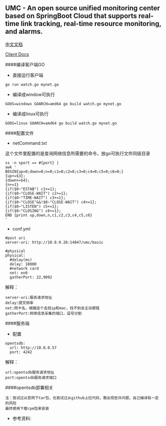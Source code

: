 ## UMC - An open source unified monitoring center based on SpringBoot Cloud that supports real-time link tracking, real-time resource monitoring, and alarms.

[中文文档](README_CN.md)

[Client Docs](https://github.com/wl4g/umc-agent/blob/master/README.md)

####编译客户端GO
- 直接运行客户端
```
go run watch.go mynet.go
```
- 编译成window可执行
```
GOOS=windows GOARCH=amd64 go build watch.go mynet.go
```
- 编译成linux可执行
```
GOOS=linux GOARCH=amd64 go build watch.go mynet.go
```

####配置文件

- netCommand.txt

这个文件里配置的是查询网络信息所需要的命令，放go可执行文件同级目录
```
ss -n sport == #{port} |
awk '
BEGIN{up=0;down=0;n=0;c1=0;c2=0;c3=0;c4=0;c5=0;c6=0;}
{up+=$3};
{down+=$4};
{n+=1}
{if($0~"ESTAB") c1+=1};
{if($0~"CLOSE-WAIT") c2+=1};
{if($0~"TIME-WAIT") c3+=1};
{if($0~"CLOSE"&&!$0~"CLOSE-WAIT") c4+=1};
{if($0~"LISTEN") c5+=1};
{if($0~"CLOSING") c6+=1};
END {print up,down,n,c1,c2,c3,c4,c5,c6}
'
```

- conf.yml
```
#post uri
server-uri: http://10.0.0.26:14047/umc/basic

#physical
physical:
  #delay(ms)
  delay: 10000
  #network card
  net: en0
  gatherPort: 22,9092
```
解释：
```
server-uri:服务请求地址
delay:提交频率
net:网卡名，根据这个去找ip和mac，找不到会主动报错
gatherPort:网络信息采集的端口，逗号分割
```


####服务端
- 配置
```
opentsdb:
  url: http://10.0.0.57
  port: 4242
```
解释：
```
url:opentsdb服务请求地址
port:opentsdb服务请求端口
```


####opentsdb部署相关
```
注：尝试过从官网下tar包，也尝试过从github上拉代码，都出现些许问题，自己编译有一定的风险
最终使用下载rpm包来安装
```
- 参考资料:




